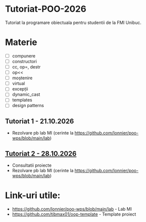 # Tutoriat-POO-2026
Tutoriat la programare obiectuala pentru studentii de la FMI Unibuc.

# Materie
- [ ] compunere
- [ ] constructori 
- [ ] cc, op=, destr 
- [ ] op<<
- [ ] moștenire 
- [ ] virtual
- [ ] excepții 
- [ ] dynamic_cast
- [ ] templates
- [ ] design patterns
## Tutoriat 1 - 21.10.2026
- Rezolvare pb lab MI (cerinte la https://github.com/Ionnier/poo-wps/blob/main/lab)

## [Tutoriat 2 - 28.10.2026](tutoriat2/README.md)
- Consultatii proiecte
- Rezolvare pb lab MI (cerinte la https://github.com/Ionnier/poo-wps/blob/main/lab)

# Link-uri utile:
- https://github.com/Ionnier/poo-wps/blob/main/lab - Lab MI
- https://github.com/tibmax01/oop-template - Template proiect
